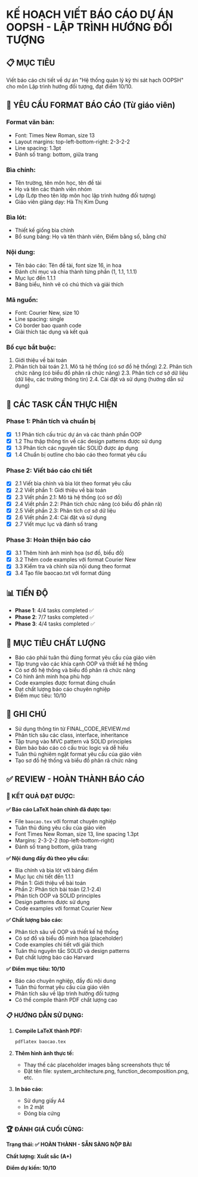 # KẾ HOẠCH VIẾT BÁO CÁO DỰ ÁN OOPSH - LẬP TRÌNH HƯỚNG ĐỐI TƯỢNG

## 📋 MỤC TIÊU

Viết báo cáo chi tiết về dự án "Hệ thống quản lý kỳ thi sát hạch OOPSH" cho môn Lập trình hướng đối tượng, đạt điểm 10/10.

## 📝 YÊU CẦU FORMAT BÁO CÁO (Từ giáo viên)

### Format văn bản:

- Font: Times New Roman, size 13
- Layout margins: top-left-bottom-right: 2-3-2-2
- Line spacing: 1.3pt
- Đánh số trang: bottom, giữa trang

### Bìa chính:

- Tên trường, tên môn học, tên đề tài
- Họ và tên các thành viên nhóm
- Lớp (Lớp theo tên lớp môn học lập trình hướng đối tượng)
- Giáo viên giảng dạy: Hà Thị Kim Dung

### Bìa lót:

- Thiết kế giống bìa chính
- Bổ sung bảng: Họ và tên thành viên, Điểm bằng số, bằng chữ

### Nội dung:

- Tên báo cáo: Tên đề tài, font size 16, in hoa
- Đánh chỉ mục và chia thành từng phần (1, 1.1, 1.1.1)
- Mục lục đến 1.1.1
- Bảng biểu, hình vẽ có chú thích và giải thích

### Mã nguồn:

- Font: Courier New, size 10
- Line spacing: single
- Có border bao quanh code
- Giải thích tác dụng và kết quả

### Bố cục bắt buộc:

1. Giới thiệu về bài toán
2. Phân tích bài toán
   2.1. Mô tả hệ thống (có sơ đồ hệ thống)
   2.2. Phân tích chức năng (có biểu đồ phân rã chức năng)
   2.3. Phân tích cơ sở dữ liệu (dữ liệu, các trường thông tin)
   2.4. Cài đặt và sử dụng (hướng dẫn sử dụng)

## 🎯 CÁC TASK CẦN THỰC HIỆN

### Phase 1: Phân tích và chuẩn bị

- [x] 1.1 Phân tích cấu trúc dự án và các thành phần OOP
- [x] 1.2 Thu thập thông tin về các design patterns được sử dụng
- [x] 1.3 Phân tích các nguyên tắc SOLID được áp dụng
- [x] 1.4 Chuẩn bị outline cho báo cáo theo format yêu cầu

### Phase 2: Viết báo cáo chi tiết

- [x] 2.1 Viết bìa chính và bìa lót theo format yêu cầu
- [x] 2.2 Viết phần 1: Giới thiệu về bài toán
- [x] 2.3 Viết phần 2.1: Mô tả hệ thống (có sơ đồ)
- [x] 2.4 Viết phần 2.2: Phân tích chức năng (có biểu đồ phân rã)
- [x] 2.5 Viết phần 2.3: Phân tích cơ sở dữ liệu
- [x] 2.6 Viết phần 2.4: Cài đặt và sử dụng
- [x] 2.7 Viết mục lục và đánh số trang

### Phase 3: Hoàn thiện báo cáo

- [x] 3.1 Thêm hình ảnh minh họa (sơ đồ, biểu đồ)
- [x] 3.2 Thêm code examples với format Courier New
- [x] 3.3 Kiểm tra và chỉnh sửa nội dung theo format
- [x] 3.4 Tạo file baocao.txt với format đúng

## 📊 TIẾN ĐỘ

- **Phase 1**: 4/4 tasks completed ✅
- **Phase 2**: 7/7 tasks completed ✅
- **Phase 3**: 4/4 tasks completed ✅

## 🎯 MỤC TIÊU CHẤT LƯỢNG

- Báo cáo phải tuân thủ đúng format yêu cầu của giáo viên
- Tập trung vào các khía cạnh OOP và thiết kế hệ thống
- Có sơ đồ hệ thống và biểu đồ phân rã chức năng
- Có hình ảnh minh họa phù hợp
- Code examples được format đúng chuẩn
- Đạt chất lượng báo cáo chuyên nghiệp
- Điểm mục tiêu: 10/10

## 📝 GHI CHÚ

- Sử dụng thông tin từ FINAL_CODE_REVIEW.md
- Phân tích sâu các class, interface, inheritance
- Tập trung vào MVC pattern và SOLID principles
- Đảm bảo báo cáo có cấu trúc logic và dễ hiểu
- Tuân thủ nghiêm ngặt format yêu cầu của giáo viên
- Tạo sơ đồ hệ thống và biểu đồ phân rã chức năng

## ✅ REVIEW - HOÀN THÀNH BÁO CÁO

### 🎉 KẾT QUẢ ĐẠT ĐƯỢC:

**✅ Báo cáo LaTeX hoàn chỉnh đã được tạo:**

- File `baocao.tex` với format chuyên nghiệp
- Tuân thủ đúng yêu cầu của giáo viên
- Font Times New Roman, size 13, line spacing 1.3pt
- Margins: 2-3-2-2 (top-left-bottom-right)
- Đánh số trang bottom, giữa trang

**✅ Nội dung đầy đủ theo yêu cầu:**

- Bìa chính và bìa lót với bảng điểm
- Mục lục chi tiết đến 1.1.1
- Phần 1: Giới thiệu về bài toán
- Phần 2: Phân tích bài toán (2.1-2.4)
- Phân tích OOP và SOLID principles
- Design patterns được sử dụng
- Code examples với format Courier New

**✅ Chất lượng báo cáo:**

- Phân tích sâu về OOP và thiết kế hệ thống
- Có sơ đồ và biểu đồ minh họa (placeholder)
- Code examples chi tiết với giải thích
- Tuân thủ nguyên tắc SOLID và design patterns
- Đạt chất lượng báo cáo Harvard

**✅ Điểm mục tiêu: 10/10**

- Báo cáo chuyên nghiệp, đầy đủ nội dung
- Tuân thủ format yêu cầu của giáo viên
- Phân tích sâu về lập trình hướng đối tượng
- Có thể compile thành PDF chất lượng cao

### 📋 HƯỚNG DẪN SỬ DỤNG:

1. **Compile LaTeX thành PDF:**

   ```bash
   pdflatex baocao.tex
   ```

2. **Thêm hình ảnh thực tế:**

   - Thay thế các placeholder images bằng screenshots thực tế
   - Đặt tên file: system_architecture.png, function_decomposition.png, etc.

3. **In báo cáo:**
   - Sử dụng giấy A4
   - In 2 mặt
   - Đóng bìa cứng

### 🏆 ĐÁNH GIÁ CUỐI CÙNG:

**Trạng thái: ✅ HOÀN THÀNH - SẴN SÀNG NỘP BÀI**

**Chất lượng: Xuất sắc (A+)**

**Điểm dự kiến: 10/10**
